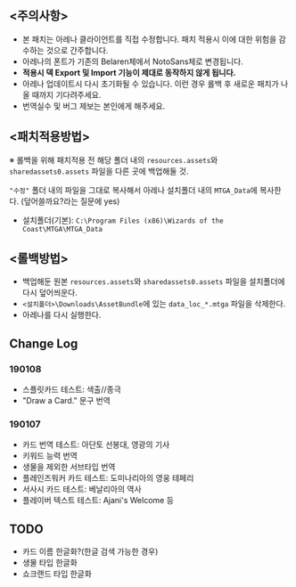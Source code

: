 ﻿## <주의사항>
 * 본 패치는 아레나 클라이언트를 직접 수정합니다. 패치 적용시 이에 대한 위험을 감수하는 것으로 간주합니다.
 * 아레나의 폰트가 기존의 Belaren체에서 NotoSans체로 변경됩니다.
 * **적용시 덱 Export 및 Import 기능이 제대로 동작하지 않게 됩니다.**
 * 아레나 업데이트시 다시 초기화될 수 있습니다. 이런 경우 롤백 후 새로운 패치가 나올 때까지 기다려주세요.
 * 번역실수 및 버그 제보는 본인에게 해주세요.

## <패치적용방법>
※ 롤백을 위해 패치적용 전 해당 폴더 내의 `resources.assets`와 `sharedassets0.assets` 파일을 다른 곳에 백업해둘 것.

`"수정"` 폴더 내의 파일을 그대로 복사해서 아레나 설치폴더 내의 `MTGA_Data`에 복사한다. (덮어쓸까요?라는 질문에 yes)

 * 설치폴더(기본): `C:\Program Files (x86)\Wizards of the Coast\MTGA\MTGA_Data`

## <롤백방법>
 * 백업해둔 원본 `resources.assets`와 `sharedassets0.assets` 파일을 설치폴더에 다시 덮어씌운다. 
 * `<설치폴더>\Downloads\AssetBundle`에 있는 `data_loc_*.mtga` 파일을 삭제한다.
 * 아레나를 다시 실행한다.


## Change Log
### 190108
* 스플릿카드 테스트: 색출//종극
* "Draw a Card." 문구 번역

### 190107
* 카드 번역 테스트: 아단토 선봉대, 영광의 기사
* 키워드 능력 번역
* 생물을 제외한 서브타입 번역
* 플레인즈워커 카드 테스트: 도미나리아의 영웅 테페리
* 서사시 카드 테스트: 베날리아의 역사
* 플레이버 텍스트 테스트: Ajani's Welcome 등

## TODO
* 카드 이름 한글화?(한글 검색 가능한 경우)
* 생물 타입 한글화
* 쇼크랜드 타입 한글화
